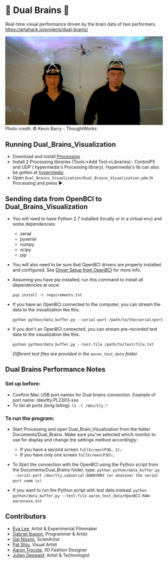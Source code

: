 # 🧠 Dual Brains 🧠

Real-time visual performance driven by the brain data of two performers.  
https://artahack.io/projects/dual-brains/

![Eva and Aaron at the Spring/Break Art Show 2018, NYC](./Dual_Brains/images/SpringBreak-Art-Show-180308-web.png)
Photo credit: © Kevin Barry - ThoughtWorks

## Running Dual_Brains_Visualization

 - Download and install [Processing](https://processing.org/)
 - Install 2 Processing libraries (Tools->Add Tool->Libraries) : ControlP5 and UDP ( hypermedia's Processing library). Hypermedia's lib can also be gotten at [hypermedia](https://ubaa.net/shared/processing/udp/)
 - Open `Dual_Brains_Visualization/Dual_Brains_Visualization.pde` in Processing and press ▶️.

## Sending data from OpenBCI to Dual_Brains_Visualization

- You will need to have Python 2.7 installed (locally or in a virtual env) and some dependencies:
  - serial
  - pyserial
  - numpy
  - scipy
  - pip

- You will also need to be sure that OpenBCI drivers are properly installed and configured. See [Driver Setup from OpenBCI](http://docs.openbci.com/OpenBCI%20Software/01-OpenBCI_GUI#the-openbci-gui-hardwaredriver-setup-for-openbci_gui-and-openbcihub) for more info.

- Assuming you have pip installed, run this command to install all dependencies at once:

  ```pip install -r requirements.txt```

- If you have an OpenBCI connected to the computer, you can stream the data to the visualization like this:

  ```python python/data_buffer.py --serial-port /path/to/the/serial/port```

- If you don't an OpenBCI connected, you can stream pre-recorded test data to the visualization like this:

  ```python python/data_buffer.py --test-file /path/to/test/file.txt```

  *Different test files are provided in the `aaron_test_data` folder*
  
## Dual Brains Performance Notes
  
### Set up before:

- Confirm Mac USB port names for Dual brains connection. Example of port name: /dev/tty.PL2303-xxx
- To list all ports (long listing): 
 ```ls -l /dev/tty.*```
 
### To run the program:

- Start Processing and open Dual_Brain_Visualization from the folder Documents/Dual_Brains. Make sure you've selected which monitor to use for display and change the settings method accordingly:
  - If you have a second screen
  ```fullScreen(P3D, 2);```
  - If you have only one screen
  ```fullScreen(P3D);```


- To Start the connection with the OpenBCI using the Python script from the Documents/Dual_Brains folder, type:
```python python/data_buffer.py --serial-port /dev/tty.usbserial-DQ007RRX (or whatever the serial port name is)```

- If you want to run the Python script with test data instead:
 ```python python/data_buffer.py --test-file aaron_test_data/OpenBCI-RAW-aaron+eva.txt ```

## Contributors
 - [Eva Lee](http://www.evaleestudio.com/), Artist & Experimental Filmmaker
 - [Gabriel Ibagon](https://github.com/gabrielibagon), Programmer & Artist
 - [Gal Nissim](https://www.galnissim.com/), ScienArtist
 - [Pat Shiu](http://patshiu.com/), Visual Artist
 - [Aaron Trocola](http://threeformfashion.com/), 3D Fashion Designer
 - [Julien Deswaef](https://xuv.be), Artist & Technologist
